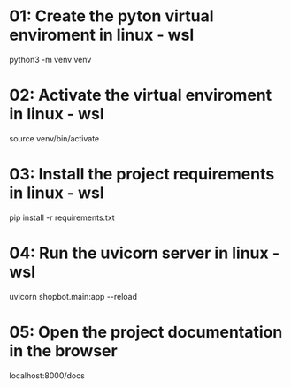 # 01: Create the pyton virtual enviroment in linux - wsl
python3 -m venv venv

# 02: Activate the virtual enviroment in linux - wsl
source venv/bin/activate

# 03: Install the project requirements in linux - wsl
pip install -r requirements.txt

# 04: Run the uvicorn server in linux - wsl
uvicorn shopbot.main:app --reload

# 05: Open the project documentation in the browser
localhost:8000/docs
